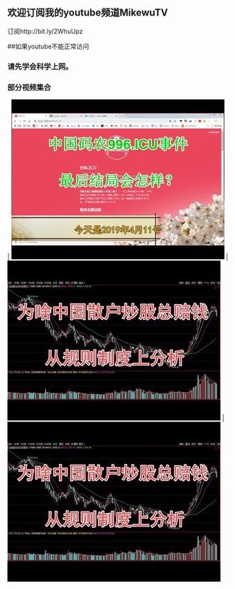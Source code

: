 ## 欢迎订阅我的youtube频道MikewuTV
订阅http://bit.ly/2WhuUpz



##如果youtube不能正常访问
### 请先学会科学上网。

### 部分视频集合





| [![996结局](image/6a7067.jpeg)](https://www.youtube.com/embed/NuP_iOCEocg) |[![sanhu](/image/gushihult.jpg)](https://www.youtube.com/watch?v=Qi32LRFolew) |
[![sanhu](/image/gushihult.jpg)](https://www.youtube.com/watch?v=Qi32LRFolew)
